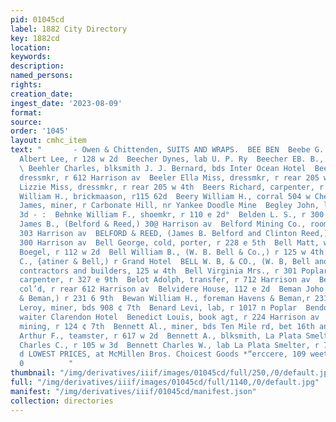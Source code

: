 ```yaml
---
pid: 01045cd
label: 1882 City Directory
key: 1882cd
location: 
keywords: 
description: 
named_persons: 
rights: 
creation_date: 
ingest_date: '2023-08-09'
format: 
source: 
order: '1045'
layout: cmhc_item
text: "       - Owen & Chittenden, SUITS AND WRAPS.  BEE BEN  Beebe G. W., barkpr
  Albert Lee, r 128 w 2d  Beecher Dynes, lab U. P. Ry  Beecher EB. B., r 5084 Hemlock
  \ Beehler Charles, blksmith J. J. Bernard, bds Inter Ocean Hotel  Beekman Mary Miss,
  dressmkr, r 612 Harrison av  Beeler Ella Miss, dressmkr, r rear 205 w 4th  Beeler
  Lizzie Miss, dressmkr, r rear 205 w 4th  Beers Richard, carpenter, r $32 e 6th  Beers
  William H., brickmaason, r115 62d  Beery William H., corral 504 w Chestnat  Beesley
  James, miner, r Carbonate Hill, nr Yankee Doodle Mine  Begley John, lab, r 227 e
  3d - :  Behnke William F., shoemkr, r 110 e 2d°  Belden L. S., r 300 © 11th  Belford
  James B., (Belford & Reed,) 30@ Harrison av  Belford Mining Co., rooms 6 and 6,
  303 Harrison av  BELFORD & REED, (James B. Belford and Clinton Reed,) law- yers,
  300 Harrison av  Bell George, cold, porter, r 228 e 5th  Bell Matt, waiter O. O.
  Boegel, r 112 w 2d  Bell William B., (W. B. Bell & Co.,) r 125 w 4th  Bell William
  C., {atiner & Bell,) r Grand Hotel  BELL W. B, & CO., (W. B, Bell and Uriah Seaman,)
  contractors and builders, 125 w 4th  Bell Virginia Mrs., r 301 Poplar  Belmont Frank,
  carpenter, r 327 e 9th  Belot Adolph, transfer, r 712 Harrison av  Belt Emma Miss,
  col’d, r rear 612 Harrison av  Belvidere House, 112 e 2d  Beman Joho W., (Havens
  & Beman,) r 231 6 9th  Bewan William H., foreman Havens & Beman,r 231 e 8th  Bemus
  Leroy, miner, bds 908 ¢ 7th  Benard Levi, lab, r 1017 n Poplar  Bendon George, head
  waiter Clarendon Hotel  Benedict Louis, book agt, r 224 Harrison av  Benjovaky Theophile,
  mining, r 124 ¢ 7th  Bennett Al., miner, bds Ten Mile rd, bet 16th and 17th  Bennett
  Arthur F., teamster, r 617 w 2d  Bennett A., blksmith, La Plata Smelter  Bennett
  Charles C., r 105 w 3d  Bennett Charles W., lab La Plata Smelter, r 731 w 2d.  +
  d LOWEST PRICES, at McMillen Bros. Choicest Goods *“erccere, 109 weet Chestnut Street
  0          "
thumbnail: "/img/derivatives/iiif/images/01045cd/full/250,/0/default.jpg"
full: "/img/derivatives/iiif/images/01045cd/full/1140,/0/default.jpg"
manifest: "/img/derivatives/iiif/01045cd/manifest.json"
collection: directories
---
```

